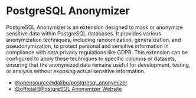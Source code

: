 # PostgreSQL Anonymizer

PostgreSQL Anonymizer is an extension designed to mask or anonymize sensitive data within PostgreSQL databases. It provides various anonymization techniques, including randomization, generalization, and pseudonymization, to protect personal and sensitive information in compliance with data privacy regulations like GDPR. This extension can be configured to apply these techniques to specific columns or datasets, ensuring that the anonymized data remains useful for development, testing, or analysis without exposing actual sensitive information.

- [@opensource@dalibo/postgresql_anonymizer](https://github.com/dalibo/postgresql_anonymizer)
- [@official@PostgreSQL Anonymizer Website](https://postgresql-anonymizer.readthedocs.io/en/stable/)